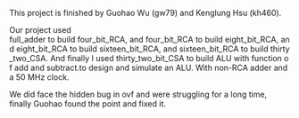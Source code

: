 This project is finished by Guohao Wu (gw79) and Kenglung Hsu (kh460).

Our project used full_adder to build four_bit_RCA, and four_bit_RCA to build eight_bit_RCA, and eight_bit_RCA to build sixteen_bit_RCA, and sixteen_bit_RCA to build thirty_two_CSA. And finally I used thirty_two_bit_CSA to build ALU with function of add and subtract.to design and simulate an ALU. With non-RCA adder and a 50 MHz clock.

We did face the hidden bug in ovf and were struggling for a long time, finally Guohao found the point and fixed it.
